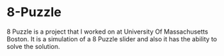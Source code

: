# 8-Puzzle
8 Puzzle is a project that I worked on at University Of Massachusetts Boston. It is a simulation of a 8 Puzzle slider and also it has the ability to solve the solution.
